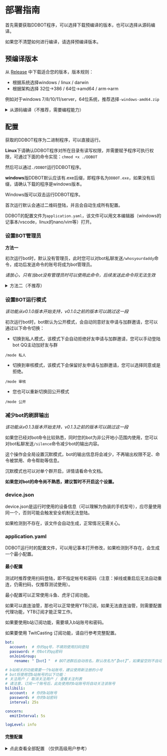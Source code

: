 # 部署指南

首先需要获取DDBOT程序，可以选择下载预编译的版本，也可以选择从源码编译。

如果您不清楚如何进行编译，请选择预编译版本。

## 预编译版本

从 [Release](https://github.com/Sora233/DDBOT/releases) 中下载适合您的版本，版本规则：

- 根据系统选择windows / linux / darwin
- 根据架构选择 32位->386 / 64位->amd64 / arm->arm

例如对于windows 7/8/10/11/server，64位系统，推荐选择`-windows-amd64.zip`

<details>
<summary>从源码编译（不推荐，需要编程能力）</summary>

## 从源码编译

首先安装go，go >= 1.17

然后执行下面的命令

```
make build

# 如果没有安装make程序，则用下面的命令编译
go build
```

</details>

## 配置

获取的DDBOT程序为二进制程序，可以直接运行。

**Linux**下请确认DDBOT程序对所在目录有读写权限，并需要赋予程序可执行权限，可通过下面的命令实现：`chmod +x ./DDBOT`

然后可以通过`./DDBOT`运行DDBOT程序。

**windows**版DDBOT默认应该有.exe后缀，即程序名为`DDBOT.exe`，如果没有后缀，请确认下载的程序是windows版本。

Windows版可以双击运行DDBOT程序。

首次运行默认会通过二维码登陆，并且会自动生成所有配置。

DDBOT的配置文件为`application.yaml`，该文件可以用文本编辑器（windows的记事本/vscode，linux的nano/vim等）打开。

### 设置BOT管理员

**方法一**

初次运行bot时，默认没有管理员，此时您可以对bot私聊发送`/whosyourdaddy`命令，成功后发送命令的账号将成为bot管理员。

*请放心，只有当bot没有管理员时可以使用此命令，后续发送此命令将无法生效*

<details>
<summary>方法二（不推荐）</summary>

bot未运行时，执行以下命令。

```shell
./DDBOT --set-admin 你的QQ号码
```

</details>

### 设置BOT运行模式

*该功能从v0.1.0版本开始支持，v0.1.0之前的版本可以跳过这一段*

初次运行bot时，bot默认为公开模式，会自动同意好友申请与加群邀请，您可以通过以下命令切换：

- 切换到私人模式，该模式下会自动拒绝好友申请与加群邀请，您可以手动登陆bot QQ主动加好友与群

```shell
/mode 私人
```

- 切换到审核模式，该模式下会保留好友申请与加群邀请，您可以选择同意或是拒绝。

```shell
/mode 审核
```

- 您也可以重新切换回公开模式

```shell
/mode 公开
```

### 减少bot的刷屏输出

*该功能从v0.1.3版本开始支持，v0.1.3之前的版本可以跳过这一段*

如果您已经对bot命令比较熟悉，同时您的bot为非公开地小范围内使用，您可以对bot私聊发送`/silence`命令减少bot的输出内容。

这个操作会全局设置沉默模式，bot的输出信息将会减少，不再输出权限不足、命令被禁用、命令帮助等信息。

沉默模式也可以对单个群开启，详情请看命令文档。

**如果您对bot的命令尚不熟悉，建议暂时不开启这个设置。**

### device.json

device.json是运行时使用的设备信息（可以理解为伪装的手机型号），应尽量使用同一个，否则可能会触发安全机制无法登陆。

如果检测到不存在，该文件会自动生成，正常情况无需关心。

### application.yaml

DDBOT运行时的配置文件，可以用记事本打开修改，如果检测到不存在，会生成一个最小配置。

#### 最小配置

测试时推荐使用扫码登陆，即不指定帐号和密码（注意：掉线或重启后无法自动重连，仍需扫码，仅推荐测试使用）。

最小配置可以正常使用斗鱼、虎牙订阅功能。

如果可以直连油管，那也可以正常使用YTB订阅，如果无法直连油管，则需要配置代理功能，YTB订阅才能正常工作。

如果要使用b站订阅功能，需要填入b站账号和密码。

如果要使用 TwitCasting 订阅功能，请自行参考完整配置。

```yaml
bot:
  account:  # 你的qq号，不填则使用扫码登陆
  password: # 你bot的qq密码
  onJoinGroup:
    rename: "【bot】"  # BOT进群后自动改名，默认改名为“【bot】”，如果留空则不自动改名

# b站相关的功能需要一个b站账号，建议使用新注册的小号
# bot将使用您b站帐号的以下功能：
# 关注用户 / 取消关注用户 / 查看关注列表
# 请注意，订阅一个账号后，此处使用的b站账号将自动关注该账号
bilibili:
  account:  # 你的b站账号 
  password: # 你的b站密码
  interval: 25s

concern:
  emitInterval: 5s

logLevel: info

```

#### 完整配置

<details>
<summary> 点此查看全部配置 （仅供高级用户参考） </summary>

```yaml
bot:
  account: # bot账号
  password: # bot密码
  commandPrefix: "/"     # bot触发命令的前缀，默认为单斜杠 /
  onDisconnected: "exit" # 设置掉线时处理方式，exit为退出，不填或者其他值为尝试重连
  onJoinGroup:
    rename: "【bot】"     # BOT进群后自动改名，默认改名为“【bot】”，如果留空则不自动改名

# 请注意，bot将使用您b站帐号的以下功能，建议使用新注册的小号：
# 关注用户 / 取消关注用户 / 查看关注列表
# 目前支持填cookie和账号两种方式 （选择任意一种方式即可，推荐使用账号密码）
# 若使用账号
    # 直接填入账号密码
# 若使用cookie
    # b站登陆后的cookie字段，从cookie中找到这两个填进去
    # 警告：
    # SESSDATA和bili_jct等价于您的帐号凭证
    # 请绝对不要透露给他人，更不能上传至Github等公开平台
    # 否则将导致您的帐号被盗
# 请注意，订阅一个账号后，此处使用的b站账号将自动关注该账号
bilibili:
  SESSDATA: ""
  bili_jct: ""
  account:  # 你的b站账号 
  password: # 你的b站密码
  interval: 25s # 直播状态和动态检测间隔，过快可能导致ip被暂时封禁
  imageMergeMode: "auto" # 设置图片合并模式，支持 "auto" / "only9" / "off"
                         # auto 为默认策略，存在比较刷屏的图片时会合并
                         # only9 表示仅当恰好是9张图片的时候合并
                         # off 表示不合并
  hiddenSub: false    # 是否使用悄悄关注，默认不使用
  unsub: false        # 是否自动取消关注，默认不取消
                      # 如果您的b站账号有多个bot同时使用，取消可能导致推送丢失
  minFollowerCap: 0 # 设置订阅的b站用户需要满足至少有多少个粉丝，默认为0，设为-1表示无限制
  disableSub: false # 禁止ddbot去b站关注帐号，这意味着只能订阅帐号已关注的用户，或者在b站手动关注
  
localPool: # 图片功能，使用本地图库
  imageDir: # 本地路径

loliconPool: # 图片功能，使用api.lolicon.app图库
  apikey:    # 由于该图库更新，此字段不再需要了，留空即可
  cacheMin: 10
  cacheMax: 50
  proxy:

pyProxyPool: # 代理池配置，py代理池 https://github.com/jhao104/proxy_pool
  host: http://127.0.0.1:5010

localProxyPool: # 代理池配置，固定代理
  oversea: # 可翻墙的代理，用于访问YTB或pixiv
    - 127.0.0.1:8888
  mainland: # 不可翻墙的代理，用于直连国内网站
    - 127.0.0.1:8888

# 加入 twitcasting 部分即启用 tc 订阅功能  
# 参阅 https://apiv2-doc.twitcasting.tv/#registration
# 你需要到 https://twitcasting.tv/developer.php 新增一个 App
# 填入所需资料后就可以获取 clientId 和 clientSecret
# 详细: https://www.codenong.com/7d930656a7499340f14a/
twitcasting:
  clientId:  abc
  clientSecret: xyz
  # 为防止风控，可选择性广播以下元素
  broadcaster:
    title: false # 标题 (有风控机会)
    created: true # 开播时间
    image: false # 直播封面 (墙内无法获取TC直播封面，建议有代理才开启
  # 自定义名称显示，日文字太多很大机会风控
  # 例如 "(如何显示) 正在直播""
  nameStrategy: "name" # 如何显示名称, name= 显示用户名称, userid= 显示用户ID, both= 显示 "用户名称 (用户ID)"

concern:
  emitInterval: 5s # 订阅的刷新频率，5s表示每5秒刷新一个ID，过快可能导致ip被暂时封禁

imagePool:
  type: "off" # localPool / loliconPool

proxy:
  type: "off" # localProxyPool/ pyProxyPool

debug: # debug模式，只有以下群或qq号可以触发命令
  group:
    - 0
  uin:
    - 0

message-marker: # 是否禁用自动已读功能，true为禁用，false为不禁用，默认为不禁用
  disable: false
  
qq-logs: # 是否禁用在命令行内展示qq聊天内容，true为禁用，false为不禁用，默认为不禁用
  disable: false

dispatch:
  largeNotifyLimit: 50 # 巨量推送的判定配置，默认为50，当大于这个配置时，将增大推送延迟保证账号稳定

logLevel: info # 日志等级
```

</details>